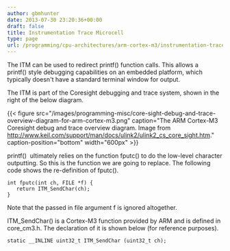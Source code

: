 ```yaml
---
author: gbmhunter
date: 2013-07-30 23:20:36+00:00
draft: false
title: Instrumentation Trace Microcell
type: page
url: /programming/cpu-architectures/arm-cortex-m3/instrumentation-trace-microcell
---
```


The ITM can be used to redirect printf() function calls. This allows a printf() style debugging capabilities on an embedded platform, which typically doesn't have a standard terminal window for output.

The ITM is part of the Coresight debugging and trace system, shown in the right of the below diagram.

{{< figure src="/images/programming-misc/core-sight-debug-and-trace-overview-diagram-for-arm-cortex-m3.png" caption="The ARM Cortex-M3 Coresight debug and trace overview diagram. Image from http://www.keil.com/support/man/docs/ulink2/ulink2_cs_core_sight.htm." caption-position="bottom" width="600px" >}}

printf()  ultimately relies on the function fputc() to do the low-level character outputting. So this is the function we are going to replace. The following code shows the re-definition of fputc().

    
    int fputc(int ch, FILE *f) {
       return ITM_SendChar(ch);
    }


Note that the passed in file argument f is ignored altogether.

ITM_SendChar() is a Cortex-M3 function provided by ARM and is defined in core_cm3.h. The declaration of it is shown below (for reference purposes).

    
    static __INLINE uint32_t ITM_SendChar (uint32_t ch);



